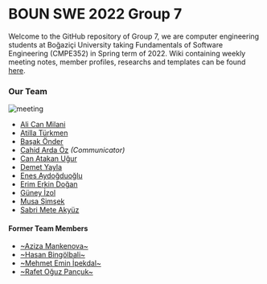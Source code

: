 # BOUN SWE 2022 Group 7
Welcome to the GitHub repository of Group 7, we are computer engineering students at Boğaziçi University taking Fundamentals of Software Engineering (CMPE352) in Spring term of 2022. Wiki containing weekly meeting notes, member profiles, researchs and templates can be found [here](https://github.com/bounswe/bounswe2022group7/wiki).

### Our Team

![meeting](assets/group7-meeting.png)

- [Ali Can Milani](https://github.com/bounswe/bounswe2022group7/wiki/Ali-Can-Milani)
- [Atilla Türkmen](https://github.com/bounswe/bounswe2022group7/wiki/Atilla-T%C3%BCrkmen)
- [Başak Önder](https://github.com/bounswe/bounswe2022group7/wiki/Ba%C5%9Fak-%C3%96nder)
- [Cahid Arda Öz](https://github.com/bounswe/bounswe2022group7/wiki/Cahid-Arda-%C3%96z) *(Communicator)*
- [Can Atakan Uğur](https://github.com/bounswe/bounswe2022group7/wiki/Can-Atakan-U%C4%9Fur)
- [Demet Yayla](https://github.com/bounswe/bounswe2022group7/wiki/Demet-Yayla--%F0%9F%90%AC-%F0%9F%90%9A-%E2%AD%90)
- [Enes Aydoğduoğlu](https://github.com/bounswe/bounswe2022group7/wiki/Enes-Aydo%C4%9Fduo%C4%9Flu)
- [Erim Erkin Doğan](https://github.com/bounswe/bounswe2022group7/wiki/Erim-Erkin-Do%C4%9Fan)
- [Güney İzol](https://github.com/bounswe/bounswe2022group7/wiki/G%C3%BCney-%C4%B0zol)
- [Musa Şimşek](https://github.com/bounswe/bounswe2022group7/wiki/Musa-%C5%9Eim%C5%9Fek)
- [Sabri Mete Akyüz](https://github.com/bounswe/bounswe2022group7/wiki/Sabri-Mete-Akyüz)

#### Former Team Members

- [~Aziza Mankenova~](https://github.com/bounswe/bounswe2022group7/wiki/Aziza-Mankenova)
- [~Hasan Bingölbali~](https://github.com/bounswe/bounswe2022group7/wiki/Hasan-Bingolbali)
- [~Mehmet Emin İpekdal~](https://github.com/bounswe/bounswe2022group7/wiki/Mehmet-Emin-%C4%B0pekdal)
- [~Rafet Oğuz Pançuk~](https://github.com/bounswe/bounswe2022group7/wiki/Rafet-O%C4%9Fuz-Pan%C3%A7uk)
